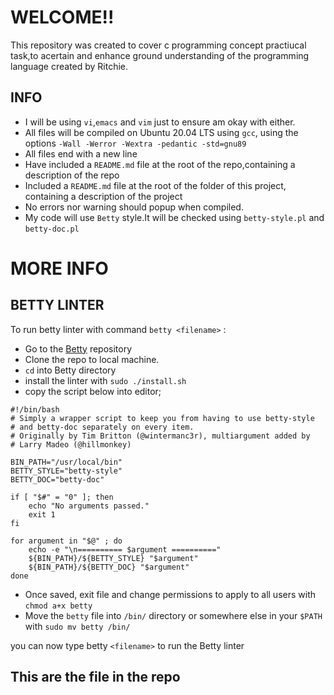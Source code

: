 # WELCOME!!
This repository was created to cover c programming concept practiucal task,to acertain and enhance ground understanding of the programming language created by Ritchie.

## INFO
- I will be using  `vi`,`emacs` and `vim` just to ensure am okay with either.
- All files will be compiled on Ubuntu 20.04 LTS using `gcc`, using the options `-Wall -Werror -Wextra -pedantic -std=gnu89`
- All files end with a new line
- Have included a `README.md` file at the root of the repo,containing a description of the repo
- Included a `README.md` file at the root of the folder of this project, containing a description of the project
- No errors nor warning should popup when compiled.
- My code will use `Betty` style.It will be checked using `betty-style.pl` and `betty-doc.pl`

# MORE INFO
## BETTY LINTER
To run betty linter with command `betty <filename>` :
  - Go to the [Betty](https://github.com/holbertonschool/Betty) repository
  - Clone the repo to local machine.
  - `cd` into Betty directory
  - install the linter with `sudo ./install.sh`
  - copy the script below into editor;

```shell
#!/bin/bash
# Simply a wrapper script to keep you from having to use betty-style
# and betty-doc separately on every item.
# Originally by Tim Britton (@wintermanc3r), multiargument added by
# Larry Madeo (@hillmonkey)

BIN_PATH="/usr/local/bin"
BETTY_STYLE="betty-style"
BETTY_DOC="betty-doc"

if [ "$#" = "0" ]; then
    echo "No arguments passed."
    exit 1
fi

for argument in "$@" ; do
    echo -e "\n========== $argument =========="
    ${BIN_PATH}/${BETTY_STYLE} "$argument"
    ${BIN_PATH}/${BETTY_DOC} "$argument"
done
```
  - Once saved, exit file and change permissions to apply to all users with `chmod a+x betty`
  - Move the `betty` file into `/bin/` directory or somewhere else in your `$PATH` with `sudo mv betty /bin/`

you can now type betty `<filename>` to run the Betty linter

## This are the file in the repo
